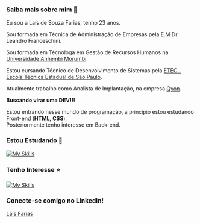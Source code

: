 ### Saiba mais sobre mim 👋

Eu sou a Laís de Souza Farias, tenho 23 anos.

Sou formada em Técnica de Administração de Empresas pela E.M Dr. Leandro Franceschini.

Sou formada em Técnologa em Gestão de Recursos Humanos na [Universidade Anhembi Morumbi](https://portal.anhembi.br/).

Estou cursando Técnico de Desenvolvimento de Sistemas pela [ETEC - Escola Técnica Estadual de São Paulo](https://www.vestibulinhoetec.com.br/home/).

Atualmente trabalho como Analista de Implantação, na empresa [Qyon](https://www.qyon.com/).

**Buscando virar uma DEV!!!**

Estou entrando nesse mundo de programação, a princípio estou estudando Front-end (**HTML, CSS**). 
<br>
Posteriormente tenho interesse em Back-end.

### Estou Estudando 📖

[![My Skills](https://skills.thijs.gg/icons?i=html,css)](https://skills.thijs.gg)

### Tenho Interesse ⭐

[![My Skills](https://skills.thijs.gg/icons?i=js,react,bootstrap)](https://skills.thijs.gg)

### Conecte-se comigo no Linkedin!
[Laís Farias](https://www.linkedin.com/in/la%C3%ADs-farias/)
